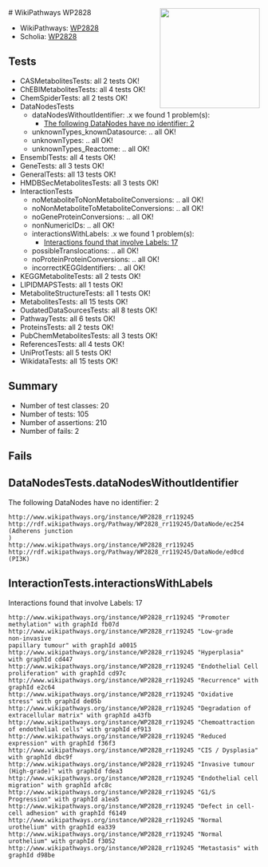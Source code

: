 <img style="float: right; width: 200px" src="https://upload.wikimedia.org/wikipedia/commons/thumb/8/83/Wplogo_with_text_500.png/640px-Wplogo_with_text_500.png" />
# WikiPathways WP2828

* WikiPathways: [WP2828](https://new.wikipathways.org/pathways/WP2828)
* Scholia: [WP2828](https://scholia.toolforge.org/wikipathways/WP2828)
## Tests
* CASMetabolitesTests: all 2 tests OK!
* ChEBIMetabolitesTests: all 4 tests OK!
* ChemSpiderTests: all 2 tests OK!
* DataNodesTests
    * dataNodesWithoutIdentifier: .x we found 1 problem(s):
        * [The following DataNodes have no identifier: 2](#d2d32fa1)
    * unknownTypes_knownDatasource: .. all OK!
    * unknownTypes: .. all OK!
    * unknownTypes_Reactome: .. all OK!
* EnsemblTests: all 4 tests OK!
* GeneTests: all 3 tests OK!
* GeneralTests: all 13 tests OK!
* HMDBSecMetabolitesTests: all 3 tests OK!
* InteractionTests
    * noMetaboliteToNonMetaboliteConversions: .. all OK!
    * noNonMetaboliteToMetaboliteConversions: .. all OK!
    * noGeneProteinConversions: .. all OK!
    * nonNumericIDs: .. all OK!
    * interactionsWithLabels: .x we found 1 problem(s):
        * [Interactions found that involve Labels: 17](#fe97a8bf)
    * possibleTranslocations: .. all OK!
    * noProteinProteinConversions: .. all OK!
    * incorrectKEGGIdentifiers: .. all OK!
* KEGGMetaboliteTests: all 2 tests OK!
* LIPIDMAPSTests: all 1 tests OK!
* MetaboliteStructureTests: all 1 tests OK!
* MetabolitesTests: all 15 tests OK!
* OudatedDataSourcesTests: all 8 tests OK!
* PathwayTests: all 6 tests OK!
* ProteinsTests: all 2 tests OK!
* PubChemMetabolitesTests: all 3 tests OK!
* ReferencesTests: all 4 tests OK!
* UniProtTests: all 5 tests OK!
* WikidataTests: all 15 tests OK!


## Summary

* Number of test classes: 20
* Number of tests: 105
* Number of assertions: 210
* Number of fails: 2

## Fails

<a name="d2d32fa1" />

## DataNodesTests.dataNodesWithoutIdentifier

The following DataNodes have no identifier: 2
```
http://www.wikipathways.org/instance/WP2828_rr119245 http://rdf.wikipathways.org/Pathway/WP2828_rr119245/DataNode/ec254 (Adherens junction
)
http://www.wikipathways.org/instance/WP2828_rr119245 http://rdf.wikipathways.org/Pathway/WP2828_rr119245/DataNode/ed0cd (PI3K)
```

<a name="fe97a8bf" />

## InteractionTests.interactionsWithLabels

Interactions found that involve Labels: 17
```
http://www.wikipathways.org/instance/WP2828_rr119245 "Promoter methylation" with graphId fb07d
http://www.wikipathways.org/instance/WP2828_rr119245 "Low-grade
non-invasive
papillary tumour" with graphId a0015
http://www.wikipathways.org/instance/WP2828_rr119245 "Hyperplasia" with graphId cd447
http://www.wikipathways.org/instance/WP2828_rr119245 "Endothelial Cell proliferation" with graphId cd97c
http://www.wikipathways.org/instance/WP2828_rr119245 "Recurrence" with graphId e2c64
http://www.wikipathways.org/instance/WP2828_rr119245 "Oxidative stress" with graphId de05b
http://www.wikipathways.org/instance/WP2828_rr119245 "Degradation of extracellular matrix" with graphId a43fb
http://www.wikipathways.org/instance/WP2828_rr119245 "Chemoattraction of endothelial cells" with graphId ef913
http://www.wikipathways.org/instance/WP2828_rr119245 "Reduced expression" with graphId f36f3
http://www.wikipathways.org/instance/WP2828_rr119245 "CIS / Dysplasia" with graphId dbc9f
http://www.wikipathways.org/instance/WP2828_rr119245 "Invasive tumour
(High-grade)" with graphId fdea3
http://www.wikipathways.org/instance/WP2828_rr119245 "Endothelial cell migration" with graphId afc8c
http://www.wikipathways.org/instance/WP2828_rr119245 "G1/S Progression" with graphId a1ea5
http://www.wikipathways.org/instance/WP2828_rr119245 "Defect in cell-cell adhesion" with graphId f6149
http://www.wikipathways.org/instance/WP2828_rr119245 "Normal
urothelium" with graphId ea339
http://www.wikipathways.org/instance/WP2828_rr119245 "Normal urothelium" with graphId f3052
http://www.wikipathways.org/instance/WP2828_rr119245 "Metastasis" with graphId d98be
```

